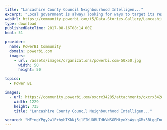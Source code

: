 ```yaml
---
title: "Lancashire County Council Neighbourhood Intelligen..."
excerpt: "Local government is always looking for ways to target its resources more effectively. Lancashire County Council's business intelligence team recently"
webUrl: https://community.powerbi.com/t5/Data-Stories-Gallery/Lancashire-County-Council-Neighbourhood-Intelligence/m-p/232538
type: download
publishedDateTime: 2017-08-16T08:14:00Z
heat: 51

provider:
  name: PowerBI Community
  domain: powerbi.com
  images:
    - url: /assets/images/organizations/powerbi.com-50x50.jpg
      width: 50
      height: 50

topics:
  - Power BI

images:
  - url: https://community.powerbi.com/oxcrx34285/attachments/oxcrx34285/DataStoriesGallery/1014/1/Neighbourhood%20Intelligence.jpg
    width: 1229
    height: 735
    title: "Lancashire County Council Neighbourhood Intelligen..."

secured: "MF+ngYPgy2w1F+hybTKkNj5ilEIKUOBUTdbVNSGEMtyoXsWysqGMx3BLggTnwQ6oThvcfw2Op4k4HFVcqkrjBRPT8ESsVGlt73sLzE/L2LpXJIBBbaWB7gme5kG8aPSbOfBOCZwnq1MwA43H2Wyez9KKhq11mTMvgvhiSori03p6RL9XtKiAGM4vIEFG7m3NrFvuj9ET4sGx7fmvAWzw+lb3UNDTWkK07t/B23c+pBIy7m/QnhCi2+GzDRQXwcWb+MHV46JTFFmF/b3CYctF3zkNdxankAvSRmDAFd61y8j+C5dA8qm7Bw/lEtlFKNMLfiGFHNIwLQviC66HdxeIkyG+wrJzv0N21ntDieHounSKoNrLnN0xAwY8kh7KB6lW;3c928zwt9JDWk5mBST/nXA=="
---
```


